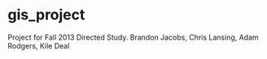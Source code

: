 gis_project
===========

Project for Fall 2013 Directed Study. 
Brandon Jacobs, Chris Lansing, 
Adam Rodgers, Kile Deal
